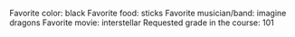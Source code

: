 Favorite color: black
Favorite food: sticks
Favorite musician/band: imagine dragons
Favorite movie: interstellar
Requested grade in the course: 101
